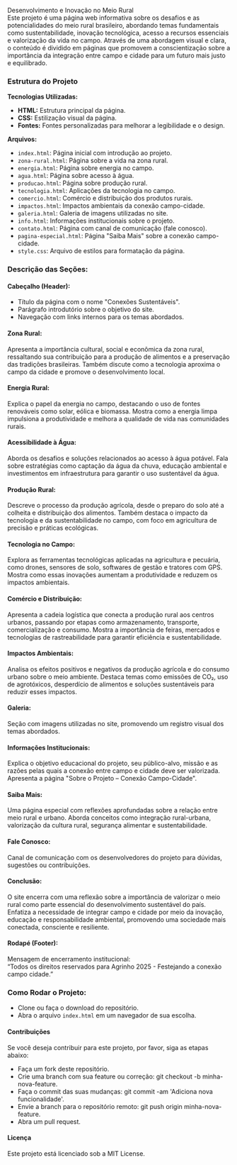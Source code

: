 Desenvolvimento e Inovação no Meio Rural  
Este projeto é uma página web informativa sobre os desafios e as potencialidades do meio rural brasileiro, abordando temas fundamentais como sustentabilidade, inovação tecnológica, acesso a recursos essenciais e valorização da vida no campo. Através de uma abordagem visual e clara, o conteúdo é dividido em páginas que promovem a conscientização sobre a importância da integração entre campo e cidade para um futuro mais justo e equilibrado.

### Estrutura do Projeto  
**Tecnologias Utilizadas:**  
- **HTML:** Estrutura principal da página.  
- **CSS:** Estilização visual da página.  
- **Fontes:** Fontes personalizadas para melhorar a legibilidade e o design.  

**Arquivos:**  
- `index.html`: Página inicial com introdução ao projeto.  
- `zona-rural.html`: Página sobre a vida na zona rural.  
- `energia.html`: Página sobre energia no campo.  
- `agua.html`: Página sobre acesso à água.  
- `producao.html`: Página sobre produção rural.  
- `tecnologia.html`: Aplicações da tecnologia no campo.  
- `comercio.html`: Comércio e distribuição dos produtos rurais.  
- `impactos.html`: Impactos ambientais da conexão campo-cidade.  
- `galeria.html`: Galeria de imagens utilizadas no site.  
- `info.html`: Informações institucionais sobre o projeto.  
- `contato.html`: Página com canal de comunicação (fale conosco).  
- `pagina-especial.html`: Página "Saiba Mais" sobre a conexão campo-cidade.  
- `style.css`: Arquivo de estilos para formatação da página.

### Descrição das Seções:  

#### Cabeçalho (Header):  
- Título da página com o nome "Conexões Sustentáveis".  
- Parágrafo introdutório sobre o objetivo do site.  
- Navegação com links internos para os temas abordados.

#### Zona Rural:  
Apresenta a importância cultural, social e econômica da zona rural, ressaltando sua contribuição para a produção de alimentos e a preservação das tradições brasileiras. Também discute como a tecnologia aproxima o campo da cidade e promove o desenvolvimento local.

#### Energia Rural:  
Explica o papel da energia no campo, destacando o uso de fontes renováveis como solar, eólica e biomassa. Mostra como a energia limpa impulsiona a produtividade e melhora a qualidade de vida nas comunidades rurais.

#### Acessibilidade à Água:  
Aborda os desafios e soluções relacionados ao acesso à água potável. Fala sobre estratégias como captação da água da chuva, educação ambiental e investimentos em infraestrutura para garantir o uso sustentável da água.

#### Produção Rural:  
Descreve o processo da produção agrícola, desde o preparo do solo até a colheita e distribuição dos alimentos. Também destaca o impacto da tecnologia e da sustentabilidade no campo, com foco em agricultura de precisão e práticas ecológicas.

#### Tecnologia no Campo:  
Explora as ferramentas tecnológicas aplicadas na agricultura e pecuária, como drones, sensores de solo, softwares de gestão e tratores com GPS. Mostra como essas inovações aumentam a produtividade e reduzem os impactos ambientais.

#### Comércio e Distribuição:  
Apresenta a cadeia logística que conecta a produção rural aos centros urbanos, passando por etapas como armazenamento, transporte, comercialização e consumo. Mostra a importância de feiras, mercados e tecnologias de rastreabilidade para garantir eficiência e sustentabilidade.

#### Impactos Ambientais:  
Analisa os efeitos positivos e negativos da produção agrícola e do consumo urbano sobre o meio ambiente. Destaca temas como emissões de CO₂, uso de agrotóxicos, desperdício de alimentos e soluções sustentáveis para reduzir esses impactos.

#### Galeria:  
Seção com imagens utilizadas no site, promovendo um registro visual dos temas abordados.

#### Informações Institucionais:  
Explica o objetivo educacional do projeto, seu público-alvo, missão e as razões pelas quais a conexão entre campo e cidade deve ser valorizada. Apresenta a página "Sobre o Projeto – Conexão Campo-Cidade".

#### Saiba Mais:  
Uma página especial com reflexões aprofundadas sobre a relação entre meio rural e urbano. Aborda conceitos como integração rural-urbana, valorização da cultura rural, segurança alimentar e sustentabilidade.

#### Fale Conosco:  
Canal de comunicação com os desenvolvedores do projeto para dúvidas, sugestões ou contribuições.

#### Conclusão:  
O site encerra com uma reflexão sobre a importância de valorizar o meio rural como parte essencial do desenvolvimento sustentável do país. Enfatiza a necessidade de integrar campo e cidade por meio da inovação, educação e responsabilidade ambiental, promovendo uma sociedade mais conectada, consciente e resiliente.

#### Rodapé (Footer):  
Mensagem de encerramento institucional:  
“Todos os direitos reservados para Agrinho 2025 - Festejando a conexão campo cidade.”

### Como Rodar o Projeto:  
- Clone ou faça o download do repositório.  
- Abra o arquivo `index.html` em um navegador de sua escolha.

#### Contribuições  
Se você deseja contribuir para este projeto, por favor, siga as etapas abaixo:  
* Faça um fork deste repositório.  
* Crie uma branch com sua feature ou correção: git checkout -b minha-nova-feature.  
* Faça o commit das suas mudanças: git commit -am 'Adiciona nova funcionalidade'.  
* Envie a branch para o repositório remoto: git push origin minha-nova-feature.  
* Abra um pull request.

#### Licença  
Este projeto está licenciado sob a MIT License.
